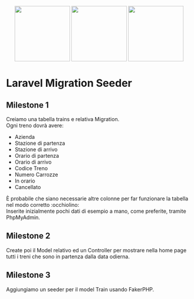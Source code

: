 <p align="center">
<a href="https://getbootstrap.com" target="_blank"><img src="https://miro.medium.com/v2/resize:fit:400/1*onZhQJU7A3ab6V1sHfMRkQ.jpeg" height="150"></a>
    <a href="https://laravel.com" target="_blank"><img src="https://raw.githubusercontent.com/laravel/art/master/logo-lockup/5%20SVG/2%20CMYK/1%20Full%20Color/laravel-logolockup-cmyk-red.svg" height="150"></a>
<a href="https://laravel.com" target="_blank"><img src="https://upload.wikimedia.org/wikipedia/commons/thumb/9/96/Sass_Logo_Color.svg/1200px-Sass_Logo_Color.svg.png" height="150"></a>
</p>

# Laravel Migration Seeder

## Milestone 1
<p>Creiamo una tabella trains e relativa Migration.<br>
Ogni treno dovrà avere:</p>

- Azienda
- Stazione di partenza
- Stazione di arrivo
- Orario di partenza
- Orario di arrivo
- Codice Treno
- Numero Carrozze
- In orario
- Cancellato

<p>È probabile che siano necessarie altre colonne per far funzionare la tabella nel modo corretto :occhiolino:<br>
Inserite inizialmente pochi dati di esempio a mano, come preferite, tramite PhpMyAdmin.</p>

## Milestone 2
Create poi il Model relativo ed un Controller per mostrare nella home page tutti i treni che sono in partenza dalla data odierna.

## Milestone 3
Aggiungiamo un seeder per il model Train usando FakerPHP.